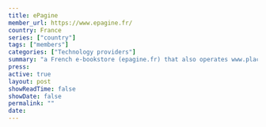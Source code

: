 ```yaml
---
title: ePagine
member_url: https://www.epagine.fr/
country: France
series: ["country"] 
tags: ["members"]
categories: ["Technology providers"]
summary: "a French e-bookstore (epagine.fr) that also operates www.placedeslibraires.fr, an e-bookstore shared by multiple independent booksellers."
press:
active: true
layout: post
showReadTime: false
showDate: false
permalink: ""
date: 
---
```

